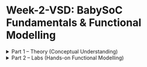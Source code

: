 # Week-2-VSD: BabySoC Fundamentals & Functional Modelling 
<details>
  <summary>Part 1 – Theory (Conceptual Understanding)</summary>
  
## What is a System-on-Chip (SoC)?

A **System-on-a-Chip (SoC)** is essentially a complete computing system built on a single chip. Instead of requiring separate hardware units for the CPU, memory, input/output, and specialized functions, an SoC integrates them all together.  
This makes SoCs the backbone of modern electronics, powering everything from smartphones and wearables to IoT devices, cars, and home appliances.

Key benefits of SoCs include:
- **Compactness**: All major components fit into a small chip.
- **Energy efficiency**: Reduced power consumption, critical for battery-driven devices.
- **High performance**: Faster communication between components due to short on-chip interconnects.
- **Reliability**: Fewer discrete parts mean fewer points of failure.

---

## Components of a Typical SoC

A typical SoC integrates multiple building blocks into one silicon chip:

1. **CPU (Central Processing Unit)**  
   - Acts as the “brain,” handling instructions, data processing, and application logic.  
   - In BabySoC, this role is played by the **RVMYTH RISC-V core**.

2. **Memory**  
   - **RAM**: Temporary workspace for active processes.  
   - **ROM/Flash**: Stores permanent instructions and data.  

3. **Interconnect (Bus/Network-on-Chip)**  
   - Provides communication pathways among CPU, memory, and peripherals.  
   - Ensures data transfer and synchronization across modules.

4. **Peripherals & Specialized Blocks**  
   - **Input/Output Ports**: Enable connectivity with external devices.  
   - **Graphics or DSP Units**: Handle video, audio, or signal processing.  
   - **Power Management**: Controls energy distribution.  
   - In BabySoC, key peripherals include:  
     - **Phase-Locked Loop (PLL)** for stable clock generation.  
     - **10-bit Digital-to-Analog Converter (DAC)** for analog signal output.  

---

## Why BabySoC?

**BabySoC** is a simplified, educational SoC model built using open-source IPs. It integrates:
- **RVMYTH RISC-V CPU** for digital processing,  
- **PLL** for precise clock synchronization, and  
- **DAC** for bridging the digital-to-analog world.  

By keeping the design compact and focusing on a few essential components, BabySoC makes it easier to:
- Learn **how CPUs, clocks, and converters interact** within an SoC,  
- Explore **digital-to-analog interfacing**, and  
- Understand **timing, synchronization, and modular integration** without the overwhelming complexity of industrial SoCs.

**BabySoC Block Diagram:**  
![BabySoC Block Diagram](https://github.com/user-attachments/assets/38253bb7-b658-496d-a043-15402219e089)

---

## The Role of Functional Modeling

Designing a real SoC goes through multiple stages:

1. **Functional Modeling**  
   - High-level behavioral simulation of the SoC.  
   - Ensures that the CPU, memory, PLL, and DAC interact correctly.  
   - Helps in debugging logic early, before committing to hardware.

2. **RTL Design (Register Transfer Level)**  
   - Hardware description in Verilog/VHDL.  
   - Focuses on clock cycles, registers, and data paths.  

3. **Physical Design**  
   - Translating RTL into layouts, gates, and silicon fabrication details.  

**BabySoC** emphasizes **functional modeling** as the crucial first step. By experimenting with BabySoC’s behavior, learners grasp core SoC principles before tackling RTL coding or silicon-level challenges.

**SoC Design Flow Diagram:**  
![SoC Design Flow](https://github.com/user-attachments/assets/54b5e8f9-f03d-4b53-a535-859360589119)

---

## Summary

- A **System-on-Chip** integrates CPU, memory, interconnect, and peripherals into a single chip.  
- **BabySoC** is a small, open-source educational SoC that demonstrates how processors, PLLs, and DACs work together.  
- It provides a **hands-on foundation** in SoC design, bridging theory and practice.  
- Functional modeling with BabySoC equips learners to transition smoothly toward RTL and physical design in real-world SoC development.

---
</details>
<details>
  <summary>Part 2 – Labs (Hands-on Functional Modelling) </summary>
  
## Overview
BabySoC is a minimal System‑on‑Chip (SoC) integration project combining the **RVMYTH RISC‑V core**, **PLL**, and **DAC** modules. The objective is to simulate the SoC behavior before synthesis and visualize signal interactions using GTKWave.

This guide explains how to clone the repository, run the pre‑synthesis simulation, and analyze the resulting waveform.

---

## Repository Setup

### Clone the Repository
```bash
git clone https://github.com/manili/VSDBabySoC.git
```
### Run Pre‑Synthesis Simulation
```bash
cd VSDBabySoC
make pre_synth_sim
```
This command compiles and simulates the design, generating the waveform file:
```bash
output/pre_synth_sim/pre_synth_sim.vcd
```
### View the Waveform
Open the VCD file in GTKWave:
```bash
gtkwave output/pre_synth_sim/pre_synth_sim.vcd
```

---

## Waveform Analysis

### 1. Reset Operation
<img width="640" height="511" alt="Screenshot from 2025-10-04 10-06-32" src="https://github.com/user-attachments/assets/4a678872-257b-47b5-8ed3-cf5240bb9c9f" />

At the beginning of the simulation, the **reset** signal is asserted (`1`), forcing all registers and internal states to their initial conditions. When reset is **deasserted** (`0`), the system transitions to normal operation, confirming that initialization works correctly.

### 2. Clocking
<img width="1170" height="394" alt="Screenshot from 2025-10-04 10-21-58" src="https://github.com/user-attachments/assets/b0f7a8ff-721e-424b-88eb-8ce828e5b2f7" />

`CLK`(highlighted in yellow) is the input clock signal of the **RVMYTH core**. This signal is derived from the output of the PLL. The CLK waveform shows a periodic square wave driving all synchronous elements of the BabySoC. Each rising edge triggers state transitions inside flip-flops and sequential logic.

### 3. Dataflow Between Modules
<img width="1546" height="431" alt="Screenshot from 2025-10-04 11-05-54" src="https://github.com/user-attachments/assets/3833ffc7-24a9-4246-878e-af7d73095db7" />

- **CLK** is the **PLL output** that drives the **RVMYTH core**.  
- **OUT[9:0]** is the core’s **10‑bit bus** feeding the **DAC** as **D[9:0]**.  
- The **first OUT trace (blue)** represents the **DAC’s internal analog output**.  
- The **second OUT trace (yellow)** corresponds to the **top‑level SoC output**.  
- The **top‑level SoC OUT** is **digital** in this simulation and can take only **two values**, so it appears as a **1‑bit step** instead of a continuous analog level.

After reset deasserts, a change on **OUT[9:0]** is followed on subsequent clock cycles by an update on **dac.OUT**, and then a corresponding change on the **top‑level OUT**, demonstrating **producer‑to‑consumer propagation** under the **PLL‑generated clock**.  
This confirms the intended **CPU→DAC dataflow**: the **RVMYTH executes instructions**, updates a register driving **OUT[9:0]**, the **DAC converts** this to an **analog‑modeled level**, and the **SoC boundary reflects it**.  

**Example:**  
In the above example, the core outputs `0x011` (17 in decimal). The **10‑bit DAC** interprets this as a normalized level of `17/1023 ≈ 0.0166`, producing a **small analog step** at its output. However, the **top‑level SoC output** is a **digital signal** that can take only two values, so it reads this low‑level result as `0`.


---

</details>
